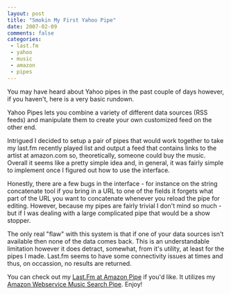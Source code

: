 ```yaml
---
layout: post
title: "Smokin My First Yahoo Pipe"
date: 2007-02-09
comments: false
categories:
 - last.fm
 - yahoo
 - music
 - amazon
 - pipes
---
```

You may have heard about Yahoo pipes in the past couple of days however, if
you haven't, here is a very basic rundown.  
  
Yahoo Pipes lets you combine a variety of different data sources (RSS feeds)
and manipulate them to create your own customized feed on the other end.  
  
Intrigued I decided to setup a pair of pipes that would work together to take
my last.fm recently played list and output a feed that contains links to the
artist at amazon.com so, theoretically, someone could buy the music. Overall
it seems like a pretty simple idea and, in general, it was fairly simple to
implement once I figured out how to use the interface.  
  
Honestly, there are a few bugs in the interface - for instance on the string
concatenate tool if you bring in a URL to one of the fields it forgets what
part of the URL you want to concatenate whenever you reload the pipe for
editing. However, because my pipes are fairly trivial I don't mind so much -
but if I was dealing with a large complicated pipe that would be a show
stopper.  
  
The only real "flaw" with this system is that if one of your data sources
isn't available then none of the data comes back. This is an understandable
limitation however it does detract, somewhat, from it's utility, at least for
the pipes I made. Last.fm seems to have some connectivity issues at times and
thus, on occassion, no results are returned.  
  
You can check out my [Last.Fm at Amazon
Pipe](http://pipes.yahoo.com/pipes/zMGOrlO42xGtP_LkJphxuA/) if you'd like. It
utilizes my [Amazon Webservice Music Search
Pipe](http://pipes.yahoo.com/pipes/QkyOlVO42xGscnc4ZVUMqA/). Enjoy!


